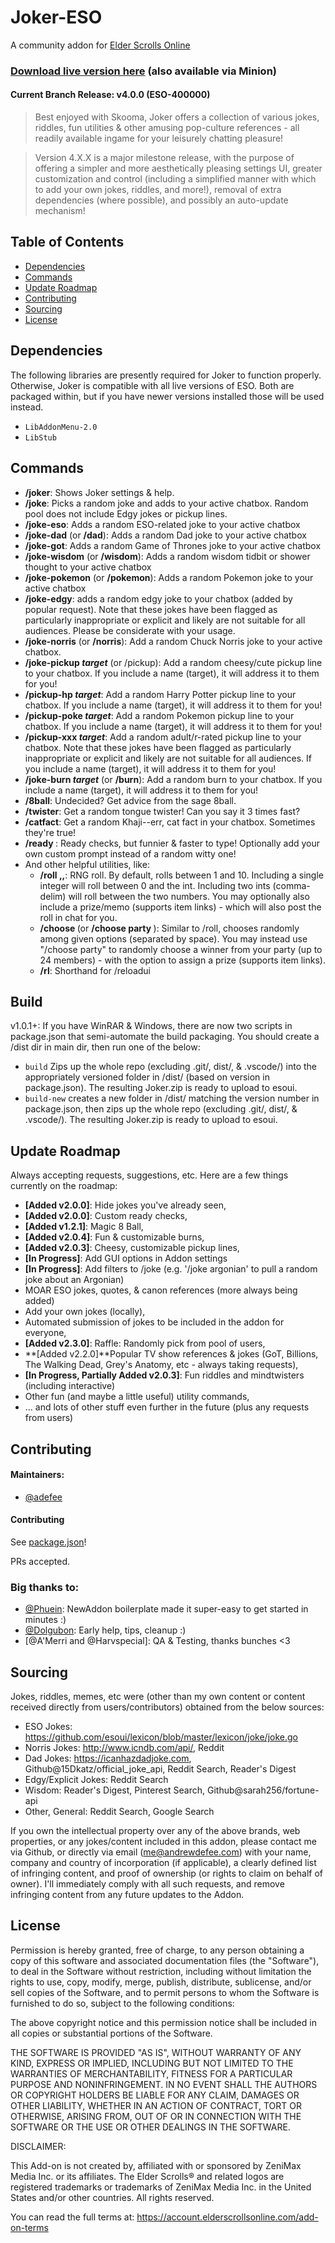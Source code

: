 # Joker-ESO
A community addon for [Elder Scrolls Online](https://www.elderscrollsonline.com)

### [Download live version here](https://www.esoui.com/downloads/info2329-Joker-JokesandOtherLeisurelyTomfoo....html) (also available via Minion)

#### Current Branch Release: **v4.0.0** (ESO-400000)

> Best enjoyed with Skooma, Joker offers a collection of various jokes, riddles, fun utilities & other amusing pop-culture references - all readily available ingame for your leisurely chatting pleasure! 

> Version 4.X.X is a major milestone release, with the purpose of offering a simpler and more aesthetically pleasing settings UI, greater customization and control (including a simplified manner with which to add your own jokes, riddles, and more!), removal of extra dependencies (where possible), and possibly an auto-update mechanism!

## Table of Contents

- [Dependencies](#dependencies)
- [Commands](#commands)
- [Update Roadmap](#update-roadmap)
- [Contributing](#contributing)
- [Sourcing](#sourcing)
- [License](#license)


## Dependencies
The following libraries are presently required for Joker to function properly. Otherwise, Joker is compatible with all live versions of ESO. Both are packaged within, but if you have newer versions installed those will be used instead. 
- `LibAddonMenu-2.0`
- `LibStub`

## Commands
- **/joker**: Shows Joker settings & help.
- **/joke**: Picks a random joke and adds to your active chatbox. Random pool does not include Edgy jokes or pickup lines.
- **/joke-eso**: Adds a random ESO-related joke to your active chatbox
- **/joke-dad** (or **/dad**): Adds a random Dad joke to your active chatbox
- **/joke-got**: Adds a random Game of Thrones joke to your active chatbox
- **/joke-wisdom** (or **/wisdom**): Adds a random wisdom tidbit or shower thought to your active chatbox
- **/joke-pokemon** (or **/pokemon**): Adds a random Pokemon joke to your active chatbox
- **/joke-edgy**: adds a random edgy joke to your chatbox (added by popular request). Note that these jokes have been flagged as particularly inappropriate or explicit and likely are not suitable for all audiences. Please be considerate with your usage.
- **/joke-norris** (or **/norris**): Add a random Chuck Norris joke to your active chatbox.
- **/joke-pickup *target*** (or /pickup): Add a random cheesy/cute pickup line to your chatbox. If you include a name (target), it will address it to them for you!
- **/pickup-hp *target***: Add a random Harry Potter pickup line to your chatbox. If you include a name (target), it will address it to them for you!
- **/pickup-poke *target***: Add a random Pokemon pickup line to your chatbox. If you include a name (target), it will address it to them for you!
- **/pickup-xxx *target***: Add a random adult/r-rated pickup line to your chatbox. Note that these jokes have been flagged as particularly inappropriate or explicit and likely are not suitable for all audiences. If you include a name (target), it will address it to them for you!
- **/joke-burn *target*** (or **/burn**): Add a random burn to your chatbox. If you include a name (target), it will address it to them for you!
- **/8ball**: Undecided? Get advice from the sage 8ball.
- **/twister**: Get a random tongue twister! Can you say it 3 times fast?
- **/catfact**: Get a random Khaji--err, cat fact in your chatbox. Sometimes they're true!
- **/ready <text>**: Ready checks, but funnier & faster to type! Optionally add your own custom prompt instead of a random witty one!
- And other helpful utilities, like:
  - **/roll <floor>,<ceiling>,<prize>**: RNG roll. By default, rolls between 1 and 10. Including a single integer will roll between 0 and the int. Including two ints (comma-delim) will roll between the two numbers. You may optionally also include a prize/memo (supports item links) - which will also post the roll in chat for you.
  - **/choose <options>** (or **/choose party <prize>**): Similar to /roll, chooses randomly among given options (separated by space). You may instead use "/choose party" to randomly choose a winner from your party (up to 24 members) - with the option to assign a prize (supports item links).
  - **/rl**: Shorthand for /reloadui

## Build
v1.0.1+: If you have WinRAR & Windows, there are now two scripts in package.json that semi-automate the build packaging. You should create a /dist dir in main dir, then run one of the below:
- `build` Zips up the whole repo (excluding .git/, dist/, & .vscode/) into the appropriately versioned folder in /dist/ (based on version in package.json). The resulting Joker.zip is ready to upload to esoui.
- `build-new` creates a new folder in /dist/ matching the version number in package.json, then zips up the whole repo (excluding .git/, dist/, & .vscode/). The resulting Joker.zip is ready to upload to esoui.


## Update Roadmap
Always accepting requests, suggestions, etc. Here are a few things currently on the roadmap:

- **[Added v2.0.0]**: Hide jokes you've already seen,
- **[Added v2.0.0]**: Custom ready checks,
- **[Added v1.2.1]**: Magic 8 Ball,
- **[Added v2.0.4]**: Fun & customizable burns,
- **[Added v2.0.3]**: Cheesy, customizable pickup lines,
- **[In Progress]**: Add GUI options in Addon settings
- **[In Progress]**: Add filters to /joke (e.g. '/joke argonian' to pull a random joke about an Argonian)
- MOAR ESO jokes, quotes, & canon references (more always being added)
- Add your own jokes (locally),
- Automated submission of jokes to be included in the addon for everyone,
- **[Added v2.3.0]**: Raffle: Randomly pick from pool of users,
- **[Added v2.2.0]**Popular TV show references & jokes (GoT, Billions, The Walking Dead, Grey's Anatomy, etc - always taking requests),
- **[In Progress, Partially Added v2.0.3]**: Fun riddles and mindtwisters (including interactive)
- Other fun (and maybe a little useful) utility commands,
- ... and lots of other stuff even further in the future (plus any requests from users)


## Contributing

#### Maintainers:
- [@adefee](https://github.com/adefee)

#### Contributing

See [package.json](package.json)!

PRs accepted.

### Big thanks to:

- [@Phuein](https://www.esoui.com/forums/member.php?action=getinfo&userid=38690): NewAddon boilerplate made it super-easy to get started in minutes :)
- [@Dolgubon](https://www.esoui.com/forums/member.php?action=getinfo&userid=23366): Early help, tips, cleanup :)
- [@A'Merri and @Harvspecial]: QA & Testing, thanks bunches <3

## Sourcing
Jokes, riddles, memes, etc were (other than my own content or content received directly from users/contributors) obtained from the below sources:
- ESO Jokes: https://github.com/esoui/lexicon/blob/master/lexicon/joke/joke.go
- Norris Jokes: http://www.icndb.com/api/, Reddit
- Dad Jokes: https://icanhazdadjoke.com, Github@15Dkatz/official_joke_api, Reddit Search, Reader's Digest
- Edgy/Explicit Jokes: Reddit Search
- Wisdom: Reader's Digest, Pinterest Search, Github@sarah256/fortune-api
- Other, General: Reddit Search, Google Search


If you own the intellectual property over any of the above brands, web properties, or any jokes/content included in this addon, please contact me via Github, or directly via email (me@andrewdefee.com) with your name, company and country of incorporation (if applicable), a clearly defined list of infringing content, and proof of ownership (or rights to claim on behalf of owner). I'll immediately comply with all such requests, and remove infringing content from any future updates to the Addon.

## License

Permission is hereby granted, free of charge, to any person obtaining a copy
of this software and associated documentation files (the "Software"), to deal
in the Software without restriction, including without limitation the rights
to use, copy, modify, merge, publish, distribute, sublicense, and/or sell
copies of the Software, and to permit persons to whom the Software is
furnished to do so, subject to the following conditions:

The above copyright notice and this permission notice shall be included in
all copies or substantial portions of the Software.

THE SOFTWARE IS PROVIDED "AS IS", WITHOUT WARRANTY OF ANY KIND, EXPRESS OR
IMPLIED, INCLUDING BUT NOT LIMITED TO THE WARRANTIES OF MERCHANTABILITY,
FITNESS FOR A PARTICULAR PURPOSE AND NONINFRINGEMENT. IN NO EVENT SHALL THE
AUTHORS OR COPYRIGHT HOLDERS BE LIABLE FOR ANY CLAIM, DAMAGES OR OTHER
LIABILITY, WHETHER IN AN ACTION OF CONTRACT, TORT OR OTHERWISE, ARISING FROM,
OUT OF OR IN CONNECTION WITH THE SOFTWARE OR THE USE OR OTHER DEALINGS IN
THE SOFTWARE.

DISCLAIMER: 

This Add-on is not created by, affiliated with or sponsored by ZeniMax
Media Inc. or its affiliates. The Elder Scrolls® and related logos are
registered trademarks or trademarks of ZeniMax Media Inc. in the United
States and/or other countries. All rights reserved.

You can read the full terms at:
https://account.elderscrollsonline.com/add-on-terms
